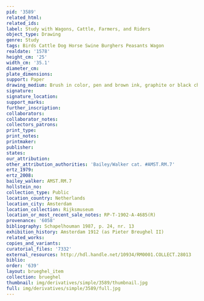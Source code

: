 ```yaml
---
pid: '3589'
related_html: 
related_ids: 
label: Study with Wagons, Cattle, Farmers, and Riders
object_type: Drawing
genre: Study
tags: Birds Cattle Dog Horse Swine Burghers Peasants Wagon
realdate: '1578'
height_cm: '25'
width_cm: '35.1'
diameter_cm: 
plate_dimensions: 
support: Paper
drawing_medium: Brush in color, pen and brown ink, graphite or black chalk
signature: 
signature_location: 
support_marks: 
further_inscription: 
collaborators: 
collaborator_notes: 
collectors_patrons: 
print_type: 
print_notes: 
printmaker: 
publisher: 
states: 
our_attribution: 
other_attribution_authorities: 'Bailey/Walker cat. #AMST.RM.7'
ertz_1979: 
ertz_2008: 
bailey_walker: AMST.RM.7
hollstein_no: 
collection_type: Public
location_country: Netherlands
location_city: Amsterdam
location_collection: Rijksmuseum
location_or_most_recent_sale_notes: RP-T-1902-A-4685(R)
provenance: '6058'
bibliography: Schapelhouman 1987, p. 24, nr. 13
exhibition_history: Amsterdam 1912 (as Pieter Breughel II)
related_works: 
copies_and_variants: 
curatorial_files: '7332'
external_resources: http://hdl.handle.net/10934/RM0001.COLLECT.28013
biblio: 
order: '639'
layout: brueghel_item
collection: brueghel
thumbnail: img/derivatives/simple/3589/thumbnail.jpg
full: img/derivatives/simple/3589/full.jpg
---
```

